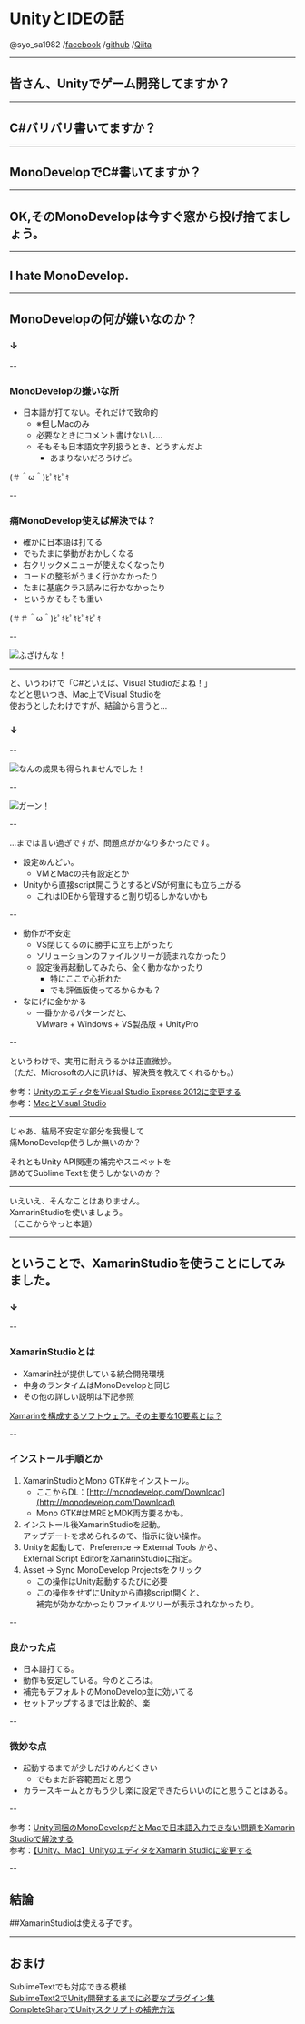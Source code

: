 # UnityとIDEの話

@syo_sa1982
/[facebook](https://www.facebook.com/syousa1982)
/[github](https://github.com/syo-sa1982)
/[Qiita](http://qiita.com/syo-sa1982)

---

## 皆さん、Unityでゲーム開発してますか？

---

## C#バリバリ書いてますか？

---

## MonoDevelopでC#書いてますか？

---

## OK,そのMonoDevelopは今すぐ窓から投げ捨てましょう。

---

## I hate MonoDevelop.

---

## MonoDevelopの何が嫌いなのか？

### ↓

--

### MonoDevelopの嫌いな所

* 日本語が打てない。それだけで致命的
	* ※但しMacのみ  
	* 必要なときにコメント書けないし…
	* そもそも日本語文字列扱うとき、どうすんだよ
		* あまりないだろうけど。
  
(＃＾ω＾)ﾋﾟｷﾋﾟｷ

--

### 痛MonoDevelop使えば解決では？

* 確かに日本語は打てる
* でもたまに挙動がおかしくなる
* 右クリックメニューが使えなくなったり
* コードの整形がうまく行かなかったり
* たまに基底クラス読みに行かなかったり
* というかそもそも重い 
  
(＃＃＾ω＾)ﾋﾟｷﾋﾟｷﾋﾟｷﾋﾟｷ

--

![ふざけんな！](images/122906186885d.jpg "ふざけんな！")

---

と、いうわけで「C#といえば、Visual Studioだよね！」  
などと思いつき、Mac上でVisual Studioを  
使おうとしたわけですが、結論から言うと…

### ↓

--

![なんの成果も得られませんでした！](images/0213.jpg "なんの成果も得られませんでした！")

--

![ガーン！](images/image_20130530213455.jpg "ガーン！")

--

…までは言い過ぎですが、問題点がかなり多かったです。

* 設定めんどい。
	* VMとMacの共有設定とか
* Unityから直接script開こうとするとVSが何重にも立ち上がる
	* これはIDEから管理すると割り切るしかないかも

--

* 動作が不安定
	* VS閉じてるのに勝手に立ち上がったり
	* ソリューションのファイルツリーが読まれなかったり
	* 設定後再起動してみたら、全く動かなかったり
		* 特にここで心折れた
		* でも評価版使ってるからかも？
* なにげに金かかる
	* 一番かかるパターンだと、  
	VMware + Windows + VS製品版 + UnityPro

--

というわけで、実用に耐えうるかは正直微妙。  
（ただ、Microsoftの人に訊けば、解決策を教えてくれるかも。）

参考：[UnityのエディタをVisual Studio Express 2012に変更する](http://naichilab.blogspot.jp/2013/09/unitymacunityvisualstudio.html)  
参考：[MacとVisual Studio](http://rainpuzzle.net/wordpress/?p=117)


---

じゃあ、結局不安定な部分を我慢して  
痛MonoDevelop使うしか無いのか？  

それともUnity API関連の補完やスニペットを  
諦めてSublime Textを使うしかないのか？

---

いえいえ、そんなことはありません。  
XamarinStudioを使いましょう。  
（ここからやっと本題）

---

## ということで、XamarinStudioを使うことにしてみました。


### ↓

--

### XamarinStudioとは
* Xamarin社が提供している統合開発環境
* 中身のランタイムはMonoDevelopと同じ
* その他の詳しい説明は下記参照

[Xamarinを構成するソフトウェア。その主要な10要素とは？](http://www.buildinsider.net/mobile/insidexamarin/01) 

--

### インストール手順とか
1. XamarinStudioとMono GTK#をインストール。
	* ここからDL：[http://monodevelop.com/Download](http://monodevelop.com/Download) 
	* Mono GTK#はMREとMDK両方要るかも。
1. インストール後XamarinStudioを起動。  
   アップデートを求められるので、指示に従い操作。
1. Unityを起動して、Preference -> External Tools から、  
   External Script EditorをXamarinStudioに指定。
1. Asset -> Sync MonoDevelop Projectsをクリック
	* この操作はUnity起動するたびに必要
	* この操作をせずにUnityから直接script開くと、  
	  補完が効かなかったりファイルツリーが表示されなかったり。

--

### 良かった点
* 日本語打てる。
* 動作も安定している。今のところは。
* 補完もデフォルトのMonoDevelop並に効いてる
* セットアップするまでは比較的、楽

--

### 微妙な点
* 起動するまでが少しだけめんどくさい
	* でもまだ許容範囲だと思う
* カラースキームとかもう少し楽に設定できたらいいのにと思うことはある。

--

参考：[Unity同梱のMonoDevelopだとMacで日本語入力できない問題をXamarin Studioで解決する](http://qiita.com/ariarijp/items/a07078ab89193ea35d17)  
参考：[【Unity、Mac】UnityのエディタをXamarin Studioに変更する](http://naichilab.blogspot.jp/2014/03/unitymacunityxamarin-studio.html)

--

## 結論

##XamarinStudioは使える子です。

---

## おまけ
SublimeTextでも対応できる模様  
[SublimeText2でUnity開発するまでに必要なプラグイン集](http://qiita.com/kyusyukeigo/items/e9ac7bc284c884ea8391)  
[CompleteSharpでUnityスクリプトの補完方法](http://qiita.com/kyusyukeigo/items/a33388572990932bba87)

